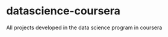 datascience-coursera
====================

All projects developed in the data science program in coursera
